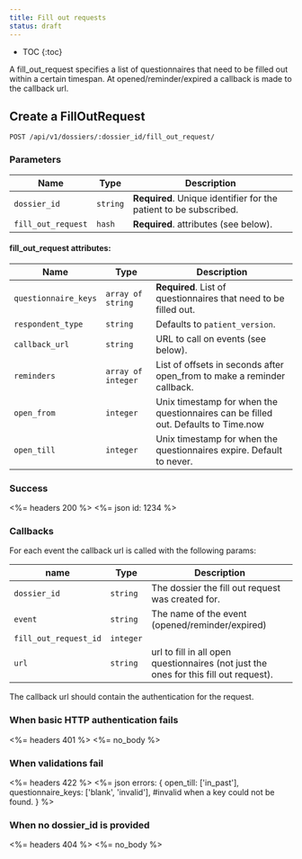 ```yaml
---
title: Fill out requests
status: draft
---
```


* TOC
{:toc}

A fill_out_request specifies a list of questionnaires that need to be filled out within a certain timespan.
At opened/reminder/expired a callback is made to the callback url.

## Create a FillOutRequest

    POST /api/v1/dossiers/:dossier_id/fill_out_request/

### Parameters

Name               | Type      | Description
-------------------|-----------|--------------
`dossier_id`       | `string`  | **Required**. Unique identifier for the patient to be subscribed.
`fill_out_request` | `hash`    | **Required**. attributes (see below).

#### fill_out_request attributes:

Name                | Type               | Description
--------------------|--------------------|------------
`questionnaire_keys`| `array of string`  | **Required**. List of questionnaires that need to be filled out.
`respondent_type`   | `string`           | Defaults to `patient_version`.
`callback_url`      | `string`           | URL to call on events (see below).
`reminders`         | `array of integer` | List of offsets in seconds after open_from to make a reminder callback.
`open_from`         | `integer`          | Unix timestamp for when the questionnaires can be filled out. Defaults to Time.now
`open_till`         | `integer`          | Unix timestamp for when the questionnaires expire. Default to never.


### Success

<%= headers 200 %>
<%= json id: 1234 %>


### Callbacks

For each event the callback url is called with the following params:

name | Type | Description
-----|------|------------
`dossier_id` | `string` | The dossier the fill out request was created for.
`event`      | `string` | The name of the event (opened/reminder/expired)
`fill_out_request_id` | `integer` |
`url`        | `string` | url to fill in all open questionnaires (not just the ones for this fill out request).

The callback url should contain the authentication for the request.


### When basic HTTP authentication fails

<%= headers 401 %>
<%= no_body %>


### When validations fail

<%= headers 422 %>
<%= json errors: {
           open_till: ['in_past'],
           questionnaire_keys: ['blank', 'invalid'], #invalid when a key could not be found.
         }
%>

### When no dossier_id is provided

<%= headers 404 %>
<%= no_body %>
